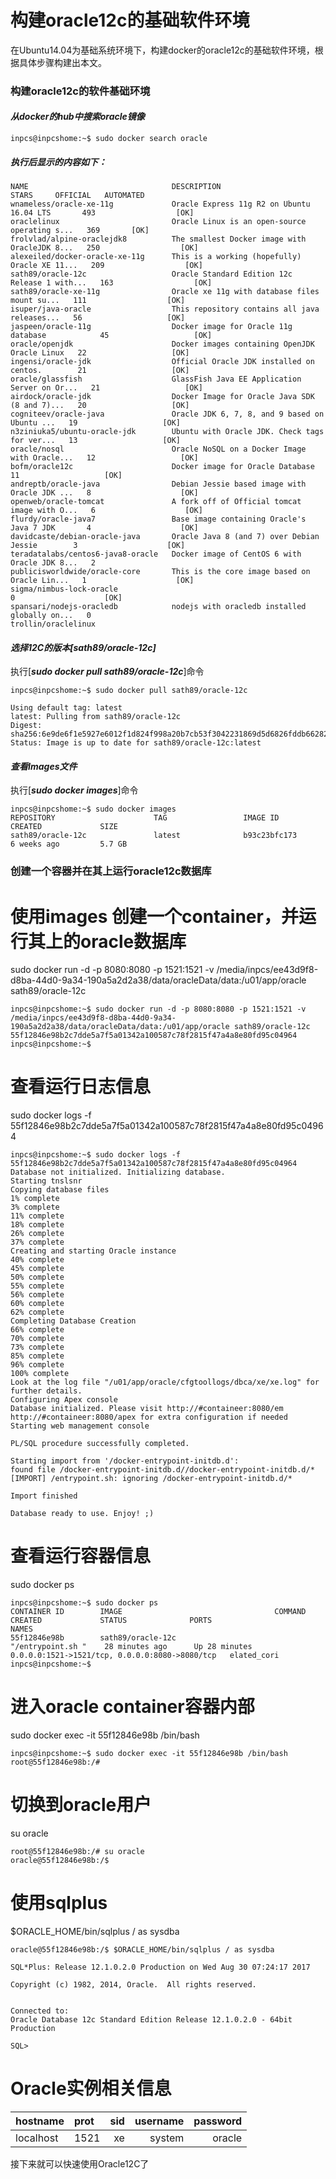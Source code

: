 # 构建oracle12c的基础软件环境

在Ubuntu14.04为基础系统环境下，构建docker的oracle12c的基础软件环境，根据具体步骤构建出本文。

### 构建oracle12c的软件基础环境

#### _从docker的hub中搜索oracle镜像_

```
inpcs@inpcshome:~$ sudo docker search oracle
```

##### 执行后显示的内容如下：

```
NAME                                DESCRIPTION                                     STARS     OFFICIAL   AUTOMATED
wnameless/oracle-xe-11g             Oracle Express 11g R2 on Ubuntu 16.04 LTS       493                  [OK]
oraclelinux                         Oracle Linux is an open-source operating s...   369       [OK]       
frolvlad/alpine-oraclejdk8          The smallest Docker image with OracleJDK 8...   250                  [OK]
alexeiled/docker-oracle-xe-11g      This is a working (hopefully) Oracle XE 11...   209                  [OK]
sath89/oracle-12c                   Oracle Standard Edition 12c Release 1 with...   163                  [OK]
sath89/oracle-xe-11g                Oracle xe 11g with database files mount su...   111                  [OK]
isuper/java-oracle                  This repository contains all java releases...   56                   [OK]
jaspeen/oracle-11g                  Docker image for Oracle 11g database            45                   [OK]
oracle/openjdk                      Docker images containing OpenJDK Oracle Linux   22                   [OK]
ingensi/oracle-jdk                  Official Oracle JDK installed on centos.        21                   [OK]
oracle/glassfish                    GlassFish Java EE Application Server on Or...   21                   [OK]
airdock/oracle-jdk                  Docker Image for Oracle Java SDK (8 and 7)...   20                   [OK]
cogniteev/oracle-java               Oracle JDK 6, 7, 8, and 9 based on Ubuntu ...   19                   [OK]
n3ziniuka5/ubuntu-oracle-jdk        Ubuntu with Oracle JDK. Check tags for ver...   13                   [OK]
oracle/nosql                        Oracle NoSQL on a Docker Image with Oracle...   12                   [OK]
bofm/oracle12c                      Docker image for Oracle Database                11                   [OK]
andreptb/oracle-java                Debian Jessie based image with Oracle JDK ...   8                    [OK]
openweb/oracle-tomcat               A fork off of Official tomcat image with O...   6                    [OK]
flurdy/oracle-java7                 Base image containing Oracle's Java 7 JDK       4                    [OK]
davidcaste/debian-oracle-java       Oracle Java 8 (and 7) over Debian Jessie        3                    [OK]
teradatalabs/centos6-java8-oracle   Docker image of CentOS 6 with Oracle JDK 8...   2                    
publicisworldwide/oracle-core       This is the core image based on Oracle Lin...   1                    [OK]
sigma/nimbus-lock-oracle                                                            0                    [OK]
spansari/nodejs-oracledb            nodejs with oracledb installed globally on...   0                    
trollin/oraclelinux
```

#### _选择12C的版本[sath89/oracle-12c]_
执行[***sudo docker pull sath89/oracle-12c***]命令

```
inpcs@inpcshome:~$ sudo docker pull sath89/oracle-12c

Using default tag: latest
latest: Pulling from sath89/oracle-12c
Digest: sha256:6e9de6f1e5927e6012f1d824f998a20b7cb53f3042231869d5d6826fddb66282
Status: Image is up to date for sath89/oracle-12c:latest
```

#### _查看Images文件_

执行[***sudo docker images***]命令

```
inpcs@inpcshome:~$ sudo docker images
REPOSITORY                      TAG                 IMAGE ID            CREATED             SIZE
sath89/oracle-12c               latest              b93c23bfc173        6 weeks ago         5.7 GB

```
### 创建一个容器并在其上运行oracle12c数据库

# 使用images 创建一个container，并运行其上的oracle数据库

sudo docker run -d -p 8080:8080 -p 1521:1521 -v /media/inpcs/ee43d9f8-d8ba-44d0-9a34-190a5a2d2a38/data/oracleData/data:/u01/app/oracle sath89/oracle-12c

```
inpcs@inpcshome:~$ sudo docker run -d -p 8080:8080 -p 1521:1521 -v /media/inpcs/ee43d9f8-d8ba-44d0-9a34-190a5a2d2a38/data/oracleData/data:/u01/app/oracle sath89/oracle-12c
55f12846e98b2c7dde5a7f5a01342a100587c78f2815f47a4a8e80fd95c04964
inpcs@inpcshome:~$
```

# 查看运行日志信息

sudo docker logs -f 55f12846e98b2c7dde5a7f5a01342a100587c78f2815f47a4a8e80fd95c04964

```
inpcs@inpcshome:~$ sudo docker logs -f 55f12846e98b2c7dde5a7f5a01342a100587c78f2815f47a4a8e80fd95c04964
Database not initialized. Initializing database.
Starting tnslsnr
Copying database files
1% complete
3% complete
11% complete
18% complete
26% complete
37% complete
Creating and starting Oracle instance
40% complete
45% complete
50% complete
55% complete
56% complete
60% complete
62% complete
Completing Database Creation
66% complete
70% complete
73% complete
85% complete
96% complete
100% complete
Look at the log file "/u01/app/oracle/cfgtoollogs/dbca/xe/xe.log" for further details.
Configuring Apex console
Database initialized. Please visit http://#containeer:8080/em http://#containeer:8080/apex for extra configuration if needed
Starting web management console

PL/SQL procedure successfully completed.

Starting import from '/docker-entrypoint-initdb.d':
found file /docker-entrypoint-initdb.d//docker-entrypoint-initdb.d/*
[IMPORT] /entrypoint.sh: ignoring /docker-entrypoint-initdb.d/*

Import finished

Database ready to use. Enjoy! ;)
```

# 查看运行容器信息

sudo docker ps

```
inpcs@inpcshome:~$ sudo docker ps
CONTAINER ID        IMAGE                                  COMMAND              CREATED             STATUS              PORTS                                            NAMES
55f12846e98b        sath89/oracle-12c                      "/entrypoint.sh "    28 minutes ago      Up 28 minutes       0.0.0.0:1521->1521/tcp, 0.0.0.0:8080->8080/tcp   elated_cori
inpcs@inpcshome:~$
```

# 进入oracle container容器内部

sudo docker exec -it 55f12846e98b /bin/bash

```
inpcs@inpcshome:~$ sudo docker exec -it 55f12846e98b /bin/bash
root@55f12846e98b:/#
```

# 切换到oracle用户

su oracle

```
root@55f12846e98b:/# su oracle
oracle@55f12846e98b:/$
```

# 使用sqlplus

$ORACLE\_HOME/bin/sqlplus / as sysdba

```
oracle@55f12846e98b:/$ $ORACLE_HOME/bin/sqlplus / as sysdba

SQL*Plus: Release 12.1.0.2.0 Production on Wed Aug 30 07:24:17 2017

Copyright (c) 1982, 2014, Oracle.  All rights reserved.


Connected to:
Oracle Database 12c Standard Edition Release 12.1.0.2.0 - 64bit Production

SQL>
```

# Oracle实例相关信息

| hostname | prot | sid | username | password |
| --- | :--- | ---: | ---: | ---: |
| localhost | 1521 | xe | system | oracle |

接下来就可以快速使用Oracle12C了


